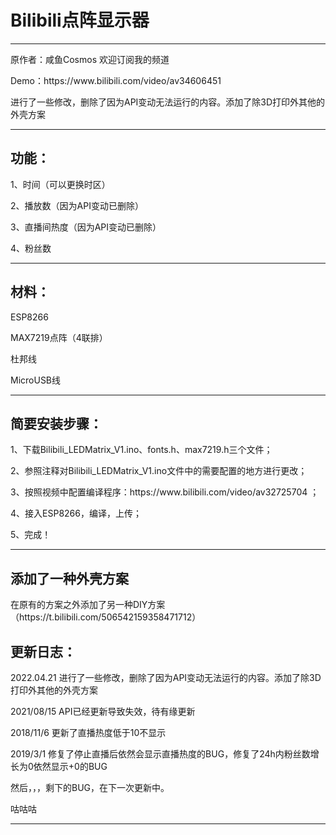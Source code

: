 <h1>Bilibili点阵显示器</h1>
<hr>
<p>原作者：咸鱼Cosmos 欢迎订阅我的频道</p>
<p>Demo：https://www.bilibili.com/video/av34606451  </p>
<p>进行了一些修改，删除了因为API变动无法运行的内容。添加了除3D打印外其他的外壳方案 </p>
<hr>
<h2>功能： </h2> 
<p>1、时间（可以更换时区）</p>
<p>2、播放数（因为API变动已删除）</p>
<p>3、直播间热度（因为API变动已删除）</p>
<p>4、粉丝数  </p>
<hr>
<h2>材料：  </h2> 
<p>ESP8266  </p>
<p>MAX7219点阵（4联排）  </p>
<p>杜邦线  </p>
<p>MicroUSB线  </p>
<hr>
<h2>简要安装步骤：  </h2> 
<p>1、下载Bilibili_LEDMatrix_V1.ino、fonts.h、max7219.h三个文件；  </p>
<p>2、参照注释对Bilibili_LEDMatrix_V1.ino文件中的需要配置的地方进行更改；  </p>
<p>3、按照视频中配置编译程序：https://www.bilibili.com/video/av32725704  ；  </p>
<p>4、接入ESP8266，编译，上传；  </p>
<p>5、完成！  </p>
<hr>
<h2>添加了一种外壳方案</h2> 
<p>在原有的方案之外添加了另一种DIY方案（https://t.bilibili.com/506542159358471712）</p>
<h2>更新日志：</h2> 
<p>2022.04.21 进行了一些修改，删除了因为API变动无法运行的内容。添加了除3D打印外其他的外壳方案 </p>
<p>2021/08/15 API已经更新导致失效，待有缘更新</p>
<p>2018/11/6 更新了直播热度低于10不显示 </p>
<p>2019/3/1  修复了停止直播后依然会显示直播热度的BUG，修复了24h内粉丝数增长为0依然显示+0的BUG</p>
<p>然后，，，剩下的BUG，在下一次更新中。</p>
<p>咕咕咕</p>
<hr>
